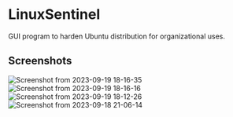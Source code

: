 # LinuxSentinel
GUI program to harden Ubuntu distribution for organizational uses.

## Screenshots

![Screenshot from 2023-09-19 18-16-35](https://github.com/useraid/LinuxSentinel/assets/93074700/df0ee466-ea6d-4795-95ff-f17eb2c68189)
![Screenshot from 2023-09-19 18-16-16](https://github.com/useraid/LinuxSentinel/assets/93074700/b2f9e65f-d395-4761-9a88-82eca87a1855)
![Screenshot from 2023-09-19 18-12-26](https://github.com/useraid/LinuxSentinel/assets/93074700/fbc76785-85e8-480d-ab45-7639509c2c0a)
![Screenshot from 2023-09-18 21-06-14](https://github.com/useraid/LinuxSentinel/assets/93074700/7544a305-3627-4e92-b746-701bdba7c619)
